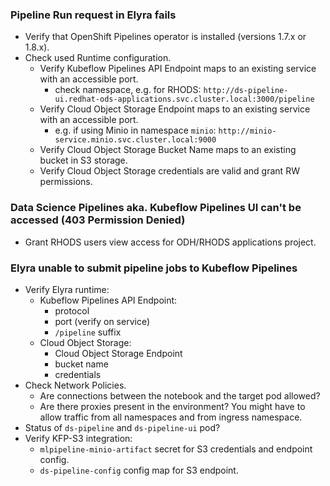 ### Pipeline Run request in Elyra fails

- Verify that OpenShift Pipelines operator is installed (versions 1.7.x or 1.8.x).
- Check used Runtime configuration.
    - Verify Kubeflow Pipelines API Endpoint maps to an existing service with an accessible port.
        - check namespace, e.g. for RHODS: `http://ds-pipeline-ui.redhat-ods-applications.svc.cluster.local:3000/pipeline`
    - Verify Cloud Object Storage Endpoint maps to an existing service with an accessible port.
        - e.g. if using Minio in namespace `minio`: `http://minio-service.minio.svc.cluster.local:9000`
    - Verify Cloud Object Storage Bucket Name maps to an existing bucket in S3 storage.
    - Verify Cloud Object Storage credentials are valid and grant RW permissions.

### Data Science Pipelines aka. Kubeflow Pipelines UI can't be accessed (403 Permission Denied)

- Grant RHODS users view access for ODH/RHODS applications project.

### Elyra unable to submit pipeline jobs to Kubeflow Pipelines

- Verify Elyra runtime:
    - Kubeflow Pipelines API Endpoint:
        - protocol
        - port (verify on service)
        - `/pipeline` suffix
    - Cloud Object Storage:
        - Cloud Object Storage Endpoint
        - bucket name
        - credentials
- Check Network Policies.
    - Are connections between the notebook and the target pod allowed?
    - Are there proxies present in the environment? You might have to allow traffic from all namespaces and from ingress namespace.
- Status of `ds-pipeline` and `ds-pipeline-ui` pod?
- Verify KFP-S3 integration:
    - `mlpipeline-minio-artifact` secret for S3 credentials and endpoint config.
    - `ds-pipeline-config` config map for S3 endpoint.
